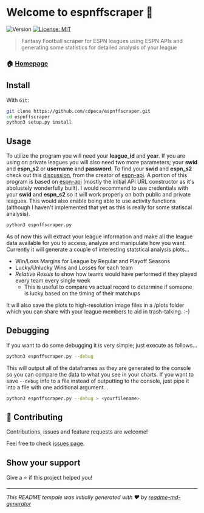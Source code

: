 # Welcome to espnffscraper 👋
![Version](https://img.shields.io/badge/version-1.3.0-blue.svg?cacheSeconds=2592000)
[![License: MIT](https://img.shields.io/badge/License-MIT-yellow.svg)](#)

> Fantasy Football scraper for ESPN leagues using ESPN APIs and generating some statistics for detailed analysis of your league

### 🏠 [Homepage](https://github.com/cdpeca/espnffscraper)

## Install
With `Git`:
```bash
git clone https://github.com/cdpeca/espnffscraper.git
cd espnffscraper
python3 setup.py install
```

## Usage

To utilize the program you will need your **league_id** and **year**. If you are using on private leagues you will also need two more parameters; your **swid** and **espn_s2** or **username** and **password**. To find your **swid** and **espn_s2** check out this [discussion](https://github.com/cwendt94/espn-api/discussions/150), from the creator of [espn-api](https://github.com/cwendt94/espn-api). A portion of this program is based on [espn-api](https://github.com/cwendt94/espn-api) (mostly the initial API URL constructor as it's abolustely wonderfully built). I would recommend to use credentials with your **swid** and **espn_s2** so it will work properly on both public and private leagues. This would also enable being able to use activity functions (although I haven't implemented that yet as this is really for some statiscal analysis).

```bash
python3 espnffscraper.py
```

As of now this will extract your league information and make all the league data available for you to access, analyze and manipulate how you want. Currently it will generate a couple of interesting statstical analysis plots...

* Win/Loss Margins for League by Regular and Playoff Seasons
* Lucky/Unlucky Wins and Losses for each team
* _Relative Resuls_ to show how teams would have performed if they played every team every single week
    * This is useful to compare vs actual record to determine if someone is lucky based on the timing of their matchups

It will also save the plots to high-resolution image files in a /plots folder which you can share with your league members to aid in trash-talking. :-)

## Debugging

If you want to do some debugging it is very simple;  just execute as follows...

```bash
python3 espnffscraper.py --debug
```

This will output all of the dataframes as they are generated to the console so you can compare the data to what you see in your charts.
If you want to save `--debug` info to a file instead of outputting to the console, just pipe it into a file with one additional argument...

```bash
python3 espnffscraper.py --debug > <yourfilename>
```


## 🤝 Contributing

Contributions, issues and feature requests are welcome!

Feel free to check [issues page](https://github.com/cdpeca/espnffscraper/issues).



## Show your support

Give a ⭐️ if this project helped you!


***
_This README tempale was initially generated with ❤️ by [readme-md-generator](https://github.com/kefranabg/readme-md-generator)_